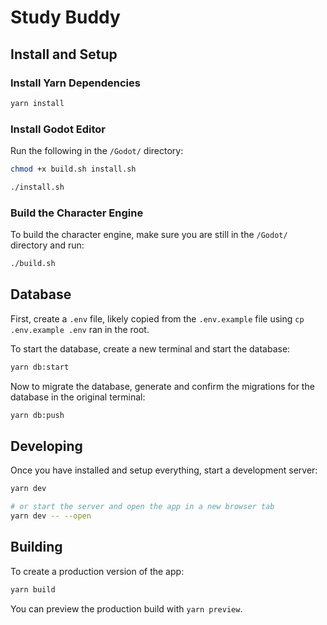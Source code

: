 # Study Buddy

## Install and Setup

### Install Yarn Dependencies

```bash
yarn install
```

### Install Godot Editor

Run the following in the `/Godot/` directory:

```bash
chmod +x build.sh install.sh

./install.sh
```

### Build the Character Engine

To build the character engine, make sure you are still in the `/Godot/` directory and run:

```bash
./build.sh
```

## Database

First, create a `.env` file, likely copied from the `.env.example` file using `cp .env.example .env` ran in the root.

To start the database, create a new terminal and start the database:

```bash
yarn db:start
```

Now to migrate the database, generate and confirm the migrations for the database in the original terminal:

```bash
yarn db:push
```

## Developing

Once you have installed and setup everything, start a development server:

```bash
yarn dev

# or start the server and open the app in a new browser tab
yarn dev -- --open
```

## Building

To create a production version of the app:

```bash
yarn build
```

You can preview the production build with `yarn preview`.
